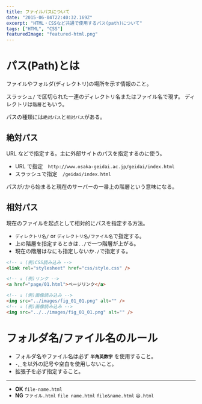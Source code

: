 ```yaml
---
title: ファイルパスについて
date: "2015-06-04T22:40:32.169Z"
excerpt: "HTML・CSSなど共通で使用するパス(path)について"
tags: ["HTML", "CSS"]
featuredImage: "featured-html.png"
---
```


# パス(Path)とは

ファイルやフォルダ(ディレクトリ)の場所を示す情報のこと。

スラッシュ`/` で区切られた一連のディレクトリ名またはファイル名で現す。
ディレクトリは`階層`ともいう。

パスの種類には`絶対パス`と`相対パス`がある。

## 絶対パス

URL などで指定する。主に外部サイトのパスを指定するのに使う。

- URL で指定　`http://www.osaka-geidai.ac.jp/geidai/index.html`
- スラッシュで指定　`/geidai/index.html`

パスが`/`から始まると現在のサーバーの一番上の階層という意味になる。

## 相対パス

現在のファイルを起点として相対的にパスを指定する方法。

- `ディレクトリ名/` or `ディレクトリ名/ファイル名`で指定する。
- 上の階層を指定するときは`../`で一つ階層が上がる。
- 現在の階層はなにも指定しないか`./`で指定する。

```html
<!-- ↓ (例)CSS読み込み -->
<link rel="stylesheet" href="css/style.css" />

<!-- ↓ (例)リンク -->
<a href="page/01.html">ページリンク</a>

<!-- ↓ (例)画像読み込み -->
<img src="../images/fig_01_01.png" alt="" />
<!-- ↓ (例)画像読み込み -->
<img src="../../images/fig_01_01.png" alt="" />
```

# フォルダ名/ファイル名のルール

- フォルダ名やファイル名は必ず **`半角英数字`** を使用すること。
- `-`,`_`を以外の記号や空白を使用しないこと。
- 拡張子を必ず指定すること。

---

- **OK** `file-name.html`
- **NG** `ファイル.html` `file name.html` `file&name.html` `😃.html`
